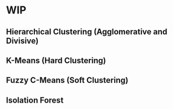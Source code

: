 # WIP

## Hierarchical Clustering (Agglomerative and Divisive)

## K-Means (Hard Clustering)

## Fuzzy C-Means (Soft Clustering)

## Isolation Forest


